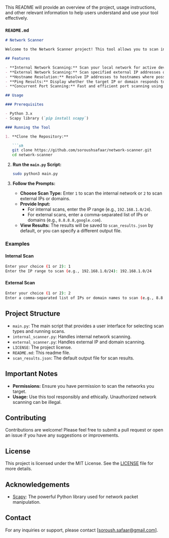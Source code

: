 This README will provide an overview of the project, usage instructions, and other relevant information to help users understand and use your tool effectively.

### `README.md`

```markdown
# Network Scanner

Welcome to the Network Scanner project! This tool allows you to scan internal and external networks for active devices and open ports. It is designed to be user-friendly and efficient, providing useful information about the devices on your network.

## Features

- **Internal Network Scanning:** Scan your local network for active devices.
- **External Network Scanning:** Scan specified external IP addresses or domain names for active devices and open ports.
- **Hostname Resolution:** Resolve IP addresses to hostnames where possible.
- **Ping Results:** Display whether the target IP or domain responds to ping.
- **Concurrent Port Scanning:** Fast and efficient port scanning using concurrency.

## Usage

### Prerequisites

- Python 3.x
- Scapy library (`pip install scapy`)

### Running the Tool

1. **Clone the Repository:**

   ```sh
   git clone https://github.com/soroushsafaar/network-scanner.git
   cd network-scanner
   ```

2. **Run the `main.py` Script:**

   ```sh
   sudo python3 main.py
   ```

3. **Follow the Prompts:**

   - **Choose Scan Type:** Enter `1` to scan the internal network or `2` to scan external IPs or domains.
   - **Provide Input:**
     - For internal scans, enter the IP range (e.g., `192.168.1.0/24`).
     - For external scans, enter a comma-separated list of IPs or domains (e.g., `8.8.8.8,google.com`).
   - **View Results:** The results will be saved to `scan_results.json` by default, or you can specify a different output file.

### Examples

#### Internal Scan

```sh
Enter your choice (1 or 2): 1
Enter the IP range to scan (e.g., 192.168.1.0/24): 192.168.1.0/24
```

#### External Scan

```sh
Enter your choice (1 or 2): 2
Enter a comma-separated list of IPs or domain names to scan (e.g., 8.8.8.8,google.com): 8.8.8.8,google.com
```

## Project Structure

- `main.py`: The main script that provides a user interface for selecting scan types and running scans.
- `internal_scanner.py`: Handles internal network scanning.
- `external_scanner.py`: Handles external IP and domain scanning.
- `LICENSE`: The project license.
- `README.md`: This readme file.
- `scan_results.json`: The default output file for scan results.

## Important Notes

- **Permissions:** Ensure you have permission to scan the networks you target.
- **Usage:** Use this tool responsibly and ethically. Unauthorized network scanning can be illegal.

## Contributing

Contributions are welcome! Please feel free to submit a pull request or open an issue if you have any suggestions or improvements.

## License

This project is licensed under the MIT License. See the [LICENSE](LICENSE) file for more details.

## Acknowledgements

- [Scapy](https://scapy.net/): The powerful Python library used for network packet manipulation.

## Contact

For any inquiries or support, please contact [soroush.safaar@gmail.com].

```